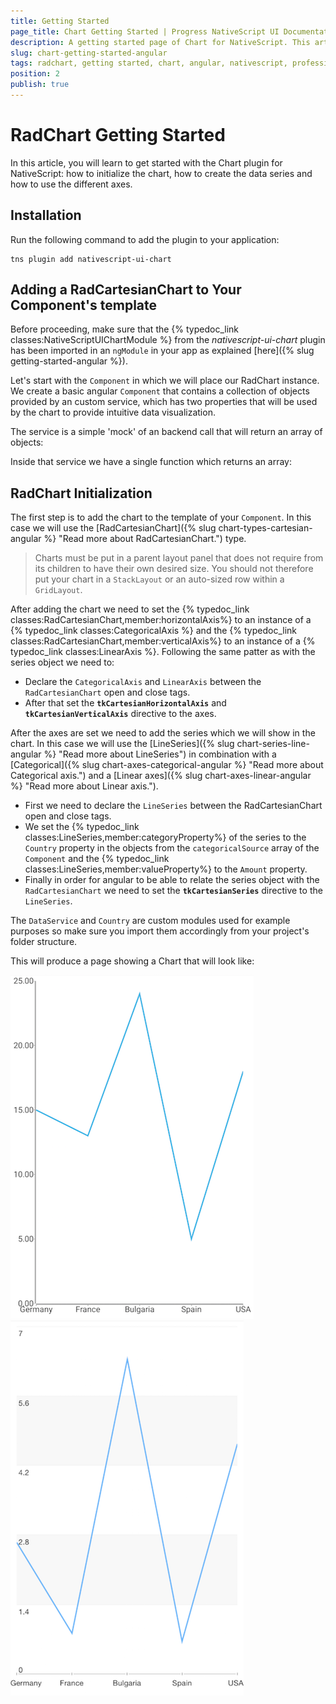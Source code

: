 ```yaml
---
title: Getting Started
page_title: Chart Getting Started | Progress NativeScript UI Documentation
description: A getting started page of Chart for NativeScript. This article explains what are the steps to create a chart instance from scratch and use with Angular
slug: chart-getting-started-angular
tags: radchart, getting started, chart, angular, nativescript, professional, ui
position: 2
publish: true
---
```


# RadChart Getting Started
In this article, you will learn to get started with the Chart plugin for NativeScript: how to initialize the chart, how to create the data series and how to use the different axes.

## Installation
Run the following command to add the plugin to your application:

```
tns plugin add nativescript-ui-chart
```

## Adding a RadCartesianChart to Your Component's template
Before proceeding, make sure that the {% typedoc_link classes:NativeScriptUIChartModule %} from the *nativescript-ui-chart* plugin has been imported in an `ngModule` in your app as explained [here]({% slug getting-started-angular %}).

Let's start with the `Component` in which we will place our RadChart instance. We create a basic angular `Component` that contains a collection of objects provided by an custom service, which has two properties that will be used by the chart to provide intuitive data visualization.

The service is a simple 'mock' of an backend call that will return an array of objects:

<snippet id='chart-angular-data-service'/>

Inside that service we have a single function which returns an array:

<snippet id='chart-angular-categorical-source'/>

<snippet id='chart-angular-country'/>

## RadChart Initialization
The first step is to add the chart to the template of your `Component`. In this case we will use the [RadCartesianChart]({% slug chart-types-cartesian-angular %} "Read more about RadCartesianChart.") type.

> Charts must be put in a parent layout panel that does not require from its children to have their own desired size. You should not therefore put your chart in a `StackLayout` or an auto-sized row within a `GridLayout`.

After adding the chart we need to set the {% typedoc_link classes:RadCartesianChart,member:horizontalAxis%} to an instance of a {% typedoc_link classes:CategoricalAxis %} and the {% typedoc_link classes:RadCartesianChart,member:verticalAxis%} to an instance of a {% typedoc_link classes:LinearAxis %}. Following the same patter as with the series object we need to:

- Declare the `CategoricalAxis` and `LinearAxis` between the `RadCartesianChart` open and close tags.
- After that set the **`tkCartesianHorizontalAxis`** and **`tkCartesianVerticalAxis`** directive to the axes.

After the axes are set we need to add the series which we will show in the chart. In this case we will use the [LineSeries]({% slug chart-series-line-angular %} "Read more about LineSeries") in combination with a [Categorical]({% slug chart-axes-categorical-angular %} "Read more about Categorical axis.") and a [Linear axes]({% slug chart-axes-linear-angular %} "Read more about Linear axis."). 

- First we need to declare the `LineSeries` between the RadCartesianChart open and close tags.
- We set the {% typedoc_link classes:LineSeries,member:categoryProperty%} of the series to the `Country` property in the objects from the `categoricalSource` array of the `Component` and the {% typedoc_link classes:LineSeries,member:valueProperty%} to the `Amount` property. 
- Finally in order for angular to be able to relate the series object with the `RadCartesianChart` we need to set the **`tkCartesianSeries`** directive to the `LineSeries`.

The `DataService` and `Country` are custom modules used for example purposes so make sure you import them accordingly from your project's folder structure.

<snippet id='chart-angular-line-series-component'/>
<snippet id='chart-angular-line-series'/>

This will produce a page showing a Chart that will look like:

![TelerikUI-Chart-Getting-Started](../../img/ns_ui/chart-getting-started-android.png "Android")  ![TelerikUI-Chart-Getting-Started](../../img/ns_ui/chart-getting-started-ios.png "iOS")
